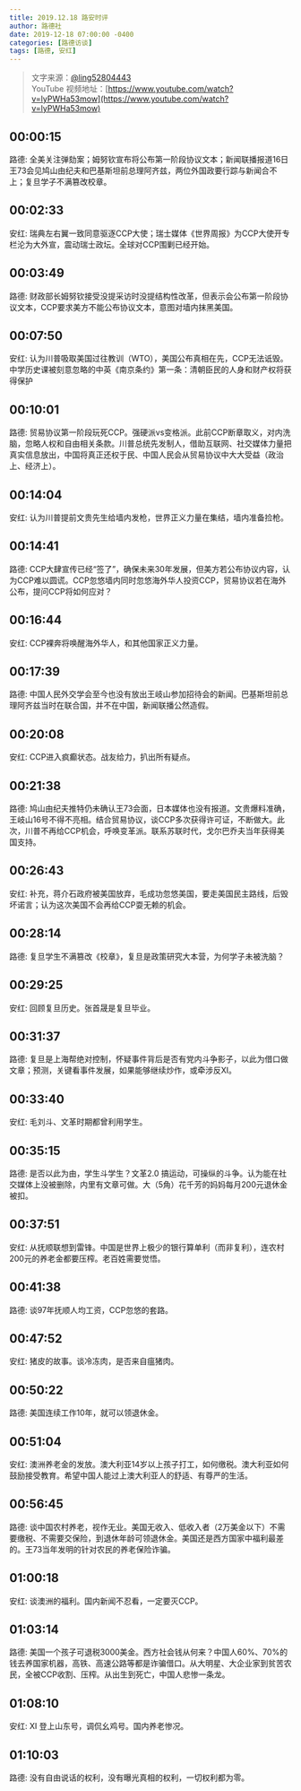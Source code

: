 ```yaml
---
title: 2019.12.18 路安时评
author: 路德社
date: 2019-12-18 07:00:00 -0400
categories: [路德访谈]
tags: [路德, 安红]
---
```


> 文字来源：[@ling52804443](https://twitter.com/ling52804443)  
> YouTube 视频地址：[https://www.youtube.com/watch?v=lyPWHa53mow](https://www.youtube.com/watch?v=lyPWHa53mow)

## 00:00:15

路德: 全美关注弹劾案；姆努钦宣布将公布第一阶段协议文本；新闻联播报道16日王73会见鸠山由纪夫和巴基斯坦前总理阿齐兹，两位外国政要行踪与新闻合不上；复旦学子不满篡改校章。

## 00:02:33

安红: 瑞典左右翼一致同意驱逐CCP大使；瑞士媒体《世界周报》为CCP大使开专栏沦为大外宣，震动瑞士政坛。全球对CCP围剿已经开始。

## 00:03:49

路德: 财政部长姆努钦接受没提采访时没提结构性改革，但表示会公布第一阶段协议文本，CCP要求美方不能公布协议文本，意图对墙内抹黑美国。

## 00:07:50

安红: 认为川普吸取美国过往教训（WTO），美国公布真相在先，CCP无法诋毁。中学历史课被刻意忽略的中英《南京条约》第一条：清朝臣民的人身和财产权将获得保护

## 00:10:01

路德: 贸易协议第一阶段玩死CCP。强硬派vs变格派。此前CCP断章取义，对内洗脑，忽略人权和自由相关条款。川普总统先发制人，借助互联网、社交媒体力量把真实信息放出，中国将真正还权于民、中国人民会从贸易协议中大大受益（政治上、经济上）。

## 00:14:04

安红: 认为川普提前文贵先生给墙内发枪，世界正义力量在集结，墙内准备捡枪。

## 00:14:41

路德: CCP大肆宣传已经“签了”，确保未来30年发展，但美方若公布协议内容，认为CCP难以圆谎。CCP忽悠墙内同时忽悠海外华人投资CCP，贸易协议若在海外公布，提问CCP将如何应对？

## 00:16:44

安红: CCP裸奔将唤醒海外华人，和其他国家正义力量。

## 00:17:39

路德: 中国人民外交学会至今也没有放出王岐山参加招待会的新闻。巴基斯坦前总理阿齐兹当时在联合国，并不在中国，新闻联播公然造假。

## 00:20:08

安红: CCP进入疯癫状态。战友给力，扒出所有疑点。

## 00:21:38

路德: 鸠山由纪夫推特仍未确认王73会面，日本媒体也没有报道。文贵爆料准确，王岐山16号不得不亮相。结合贸易协议，谈CCP多次获得许可证，不断做大。此次，川普不再给CCP机会，呼唤变革派。联系苏联时代，戈尔巴乔夫当年获得美国支持。

## 00:26:43

安红: 补充，蒋介石政府被美国放弃，毛成功忽悠美国，要走美国民主路线，后毁坏诺言；认为这次美国不会再给CCP耍无赖的机会。

## 00:28:14

路德: 复旦学生不满篡改《校章》，复旦是政策研究大本营，为何学子未被洗脑？

## 00:29:25

安红: 回顾复旦历史。张首晟是复旦毕业。

## 00:31:37

路德: 复旦是上海帮绝对控制，怀疑事件背后是否有党内斗争影子，以此为借口做文章；预测，关键看事件发展，如果能够继续炒作，或牵涉反XI。

## 00:33:40

安红: 毛刘斗、文革时期都曾利用学生。

## 00:35:15

路德: 是否以此为由，学生斗学生？文革2.0 搞运动，可操纵的斗争。认为能在社交媒体上没被删除，内里有文章可做。大（5角）花千芳的妈妈每月200元退休金被扣。

## 00:37:51

安红: 从抚顺联想到雷锋。中国是世界上极少的银行算单利（而非复利），连农村200元的养老金都要压榨。老百姓需要觉悟。

## 00:41:38

路德: 谈97年抚顺人均工资，CCP忽悠的套路。

## 00:47:52

安红: 猪皮的故事。谈冷冻肉，是否来自瘟猪肉。

## 00:50:22

路德: 美国连续工作10年，就可以领退休金。

## 00:51:04

安红: 澳洲养老金的发放。澳大利亚14岁以上孩子打工，如何缴税。澳大利亚如何鼓励接受教育。希望中国人能过上澳大利亚人的舒适、有尊严的生活。

## 00:56:45

路德: 谈中国农村养老，视作无业。美国无收入、低收入者（2万美金以下）不需要缴税、不需要交保险，到退休年龄可领退休金。美国还是西方国家中福利最差的。王73当年发明的针对农民的养老保险诈骗。

## 01:00:18

安红: 谈澳洲的福利。国内新闻不忍看，一定要灭CCP。

## 01:03:14

路德: 美国一个孩子可退税3000美金。西方社会钱从何来？中国人60%、70%的钱去养国家机器，高铁、高速公路等都是诈骗借口。从大明星、大企业家到贫苦农民，全被CCP收割、压榨。从出生到死亡，中国人悲惨一条龙。

## 01:08:10

安红: XI 登上山东号，调侃幺鸡号。国内养老惨况。

## 01:10:03

路德: 没有自由说话的权利，没有曝光真相的权利，一切权利都为零。
